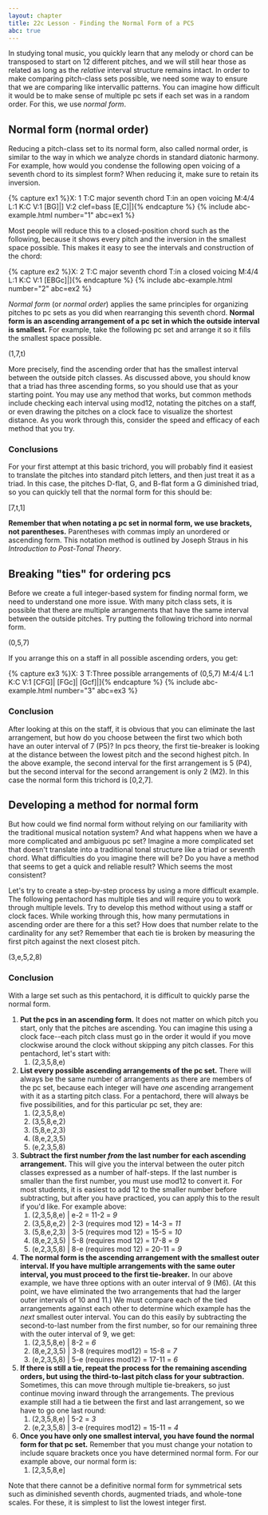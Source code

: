 ```yaml
---
layout: chapter
title: 22c Lesson - Finding the Normal Form of a PCS
abc: true
---
```


In studying tonal music, you quickly learn that any melody or chord can be transposed to start on 12 different pitches, and we will still hear those as related as long as the *relative* interval structure remains intact. In order to make comparing pitch-class sets possible, we need some way to ensure that we are comparing like intervallic patterns. You can imagine how difficult it would be to make sense of multiple pc sets if each set was in a random order. For this, we use *normal form*.

## Normal form (normal order)

Reducing a pitch-class set to its normal form, also called normal order, is similar to the way in which we analyze chords in standard diatonic harmony. For example, how would you condense the following open voicing of a seventh chord to its simplest form? When reducing it, make sure to retain its inversion.

{% capture ex1 %}X: 1
T:C major seventh chord
T:in an open voicing
M:4/4
L:1
K:C
V:1
[BG]|]
V:2 clef=bass
[E,C]|]{% endcapture %}
{% include abc-example.html number="1" abc=ex1 %}

Most people will reduce this to a closed-position chord such as the following, because it shows every pitch and the inversion in the smallest space possible. This makes it easy to see the intervals and construction of the chord:

{% capture ex2 %}X: 2
T:C major seventh chord
T:in a closed voicing
M:4/4
L:1
K:C
V:1
[EBGc]|]{% endcapture %}
{% include abc-example.html number="2" abc=ex2 %}

*Normal form* (or *normal order*) applies the same principles for organizing pitches to pc sets as you did when rearranging this seventh chord. **Normal form is an ascending arrangement of a pc set in which the outside interval is smallest.** For example, take the following pc set and arrange it so it fills the smallest space possible. 

(1,7,t)

More precisely, find the ascending order that has the smallest interval between the outside pitch classes. As discussed above, you should know that a triad has three ascending forms, so you should use that as your starting point. You may use any method that works, but common methods include checking each interval using mod12, notating the pitches on a staff, or even drawing the pitches on a clock face to visualize the shortest distance. As you work through this, consider the speed and efficacy of each method that you try.

### Conclusions

For your first attempt at this basic trichord, you will probably find it easiest to translate the pitches into standard pitch letters, and then just treat it as a triad. In this case, the pitches D-flat, G, and B-flat form a G diminished triad, so you can quickly tell that the normal form for this should be:

[7,t,1]

**Remember that when notating a pc set in normal form, we use brackets, not parentheses.** Parentheses with commas imply an unordered or ascending form. This notation method is outlined by Joseph Straus in his *Introduction to Post-Tonal Theory*.

## Breaking "ties" for ordering pcs

Before we create a full integer-based system for finding normal form, we need to understand one more issue. With many pitch class sets, it is possible that there are multiple arrangements that have the same interval between the outside pitches. Try putting the following trichord into normal form.

(0,5,7)

If you arrange this on a staff in all possible ascending orders, you get:

{% capture ex3 %}X: 3
T:Three possible arrangements of (0,5,7)
M:4/4
L:1
K:C
V:1
[CFG]| [FGc]| [Gcf]|]{% endcapture %}
{% include abc-example.html number="3" abc=ex3 %}

### Conclusion

After looking at this on the staff, it is obvious that you can eliminate the last arrangement, but how do you choose between the first two which both have an outer interval of 7 (P5)? In pcs theory, the first tie-breaker is looking at the distance between the lowest pitch and the second highest pitch. In the above example, the second interval for the first arrangement is 5 (P4), but the second interval for the second arrangement is only 2 (M2). In this case the normal form this trichord is [0,2,7].

## Developing a method for normal form

But how could we find normal form without relying on our familiarity with the traditional musical notation system? And what happens when we have a more complicated and ambiguous pc set? Imagine a more complicated set that doesn't translate into a traditional tonal structure like a triad or seventh chord. What difficulties do you imagine there will be? Do you have a method that seems to get a quick and reliable result? Which seems the most consistent?

Let's try to create a step-by-step process by using a more difficult example. The following pentachord has multiple ties and will require you to work through multiple levels. Try to develop this method without using a staff or clock faces. While working through this, how many permutations in ascending order are there for a this set? How does that number relate to the cardinality for any set? Remember that each tie is broken by measuring the first pitch against the next closest pitch.

(3,e,5,2,8)

### Conclusion

With a large set such as this pentachord, it is difficult to quickly parse the normal form.

1. **Put the pcs in an ascending form.** It does not matter on which pitch you start, only that the pitches are ascending. You can imagine this using a clock face--each pitch class must go in the order it would if you move clockwise around the clock without skipping any pitch classes. For this pentachord, let's start with:
    1. (2,3,5,8,e)
2. **List every possible ascending arrangements of the pc set.** There will always be the same number of arrangements as there are members of the pc set, because each integer will have *one* ascending arrangement with it as a starting pitch class. For a pentachord, there will always be five possibilities, and for this particular pc set, they are:
    1. (2,3,5,8,e)
    2. (3,5,8,e,2)
    3. (5,8,e,2,3)
    4. (8,e,2,3,5)
    5. (e,2,3,5,8)
3. **Subtract the first number *from* the last number for each ascending arrangement.** This will give you the interval between the outer pitch classes expressed as a number of half-steps. If the last number is smaller than the first number, you must use mod12 to convert it. For most students, it is easiest to add 12 to the smaller number before subtracting, but after you have practiced, you can apply this to the result if you'd like. For example above: 
    1. (2,3,5,8,e) | e-2 = 11-2 = *9*
    2. (3,5,8,e,2) | 2-3 (requires mod 12) = 14-3 = *11*
    3. (5,8,e,2,3) | 3-5 (requires mod 12) = 15-5 = *10*
    4. (8,e,2,3,5) | 5-8 (requires mod 12) = 17-8 = *9*
    5. (e,2,3,5,8) | 8-e (requires mod 12) = 20-11 = *9*
4. **The normal form is the ascending arrangement with the smallest outer interval. If you have multiple arrangements with the same outer interval, you must proceed to the first tie-breaker.** In our above example, we have three options with an outer interval of 9 (M6). (At this point, we have eliminated the two arrangements that had the larger outer intervals of 10 and 11.) We must compare each of the tied arrangements against each other to determine which example has the *next* smallest outer interval. You can do this easily by subtracting the second-to-last number from the first number, so for our remaining three with the outer interval of 9, we get:
    1. (2,3,5,8,e) | 8-2 = *6*
    4. (8,e,2,3,5) | 3-8 (requires mod12) = 15-8 = *7*
    5. (e,2,3,5,8) | 5-e (requires mod12) = 17-11 = *6*
5. **If there is still a tie, repeat the process for the remaining ascending orders, but using the third-to-last pitch class for your subtraction.** Sometimes, this can move through multiple tie-breakers, so just continue moving inward through the arrangements. The previous example still had a tie between the first and last arrangement, so we have to go one last round:
    1. (2,3,5,8,e) | 5-2 = *3*
    5. (e,2,3,5,8) | 3-e (requires mod12) = 15-11 = *4*
6. **Once you have only one smallest interval, you have found the normal form for that pc set.** Remember that you must change your notation to include square brackets once you have determined normal form. For our example above, our normal form is:
    1. [2,3,5,8,e]

Note that there cannot be a definitive normal form for symmetrical sets such as diminished seventh chords, augmented triads, and whole-tone scales. For these, it is simplest to list the lowest integer first.

